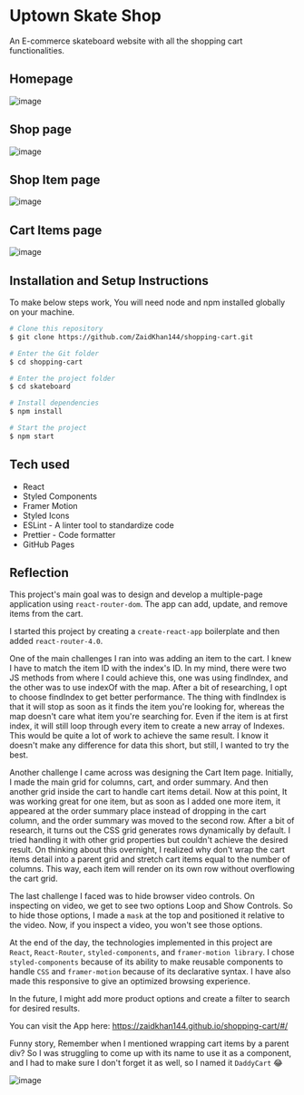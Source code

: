 # Uptown Skate Shop

An E-commerce skateboard website with all the shopping cart functionalities.

## Homepage

![image](https://i.postimg.cc/mg2DtQTw/skate-shop.png)

## Shop page

![image](https://i.postimg.cc/WzFmRQHd/Uptown-Skate-Shop.png)

## Shop Item page

![image](https://i.postimg.cc/bYttg1Dg/Uptown-Skate-Shop-1.png)

## Cart Items page

![image](https://i.postimg.cc/rp7pRYJk/Uptown-Skate-Shop-2.png)

## Installation and Setup Instructions

To make below steps work, You will need node and npm installed globally on your machine.

```bash
# Clone this repository
$ git clone https://github.com/ZaidKhan144/shopping-cart.git

# Enter the Git folder
$ cd shopping-cart

# Enter the project folder
$ cd skateboard

# Install dependencies
$ npm install

# Start the project
$ npm start
```

## Tech used
- React
- Styled Components
- Framer Motion
- Styled Icons
- ESLint - A linter tool to standardize code
- Prettier - Code formatter
- GitHub Pages

## Reflection

This project's main goal was to design and develop a multiple-page application using `react-router-dom`. The app can add, update, and remove items from the cart. 

I started this project by creating a `create-react-app` boilerplate and then added `react-router-4.0`. 

One of the main challenges I ran into was adding an item to the cart. I knew I have to match the item ID with the index's ID. In my mind, there were two JS methods from where I could achieve this, one was using findIndex, and the other was to use indexOf with the map. After a bit of researching, I opt to choose findIndex to get better performance. The thing with findIndex is that it will stop as soon as it finds the item you're looking for, whereas the map doesn't care what item you're searching for. Even if the item is at first index, it will still loop through every item to create a new array of Indexes. This would be quite a lot of work to achieve the same result. I know it doesn't make any difference for data this short, but still, I wanted to try the best.  

Another challenge I came across was designing the Cart Item page. Initially, I made the main grid for columns, cart, and order summary. And then another grid inside the cart to handle cart items detail. Now at this point, It was working great for one item, but as soon as I added one more item, it appeared at the order summary place instead of dropping in the cart column, and the order summary was moved to the second row. After a bit of research, it turns out the CSS grid generates rows dynamically by default. I tried handling it with other grid properties but couldn't achieve the desired result. On thinking about this overnight, I realized why don't wrap the cart items detail into a parent grid and stretch cart items equal to the number of columns. This way, each item will render on its own row without overflowing the cart grid.  

The last challenge I faced was to hide browser video controls. On inspecting on video, we get to see two options Loop and Show Controls. So to hide those options, I made a `mask` at the top and positioned it relative to the video. Now, if you inspect a video, you won't see those options. 

At the end of the day, the technologies implemented in this project are `React`, `React-Router`, `styled-components`, and `framer-motion library`. I chose `styled-components` because of its ability to make reusable components to handle `CSS` and `framer-motion` because of its declarative syntax. I have also made this responsive to give an optimized browsing experience. 

In the future, I might add more product options and create a filter to search for desired results.

You can visit the App here: https://zaidkhan144.github.io/shopping-cart/#/

Funny story, Remember when I mentioned wrapping cart items by a parent div? So I was struggling to come up with its name to use it as a component, and I had to make sure I don't forget it as well, so I named it `DaddyCart` 😂

![image](https://i.postimg.cc/W34gvCfG/Etfm-Yr-WYAMStf.png)
